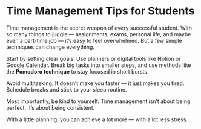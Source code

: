 # Time Management Tips for Students

Time management is the secret weapon of every successful student. With so many things to juggle — assignments, exams, personal life, and maybe even a part-time job — it’s easy to feel overwhelmed. But a few simple techniques can change everything.

Start by setting clear goals. Use planners or digital tools like Notion or Google Calendar. Break big tasks into smaller steps, and use methods like the **Pomodoro technique** to stay focused in short bursts.

Avoid multitasking. It doesn’t make you faster — it just makes you tired. Schedule breaks and stick to your sleep routine.

Most importantly, be kind to yourself. Time management isn’t about being perfect. It’s about being consistent.

With a little planning, you can achieve a lot more — with a lot less stress.
